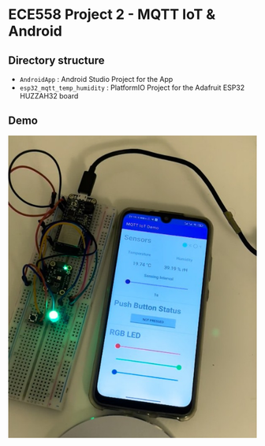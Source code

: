 # ECE558 Project 2 - MQTT IoT & Android

## Directory structure
- `AndroidApp` : Android Studio Project for the App
- `esp32_mqtt_temp_humidity` : PlatformIO Project for the Adafruit ESP32 HUZZAH32 board

## Demo
![Running the Android app and the ESP32 board](Demo.jpg)